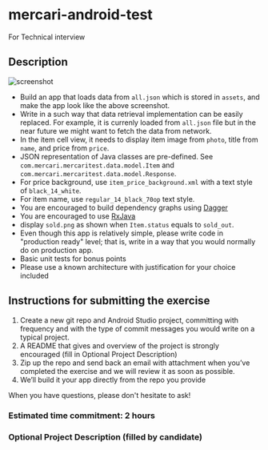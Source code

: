 # mercari-android-test
For Technical interview 

## Description

![screenshot](https://preview.ibb.co/fst4d5/Screen_Shot_2017_05_05_at_2_56_26_PM.png)

- Build an app that loads data from `all.json` which is stored in `assets`, and make the app look like the above screenshot.
- Write in a such way that data retrieval implementation can be easily replaced. For example, it is currenly loaded from `all.json` file but in the near future we might want to fetch the data from network.
- In the item cell view, it needs to display item image from `photo`, title from `name`, and price from `price`.
- JSON representation of Java classes are pre-defined. See `com.mercari.mercaritest.data.model.Item` and `com.mercari.mercaritest.data.model.Response`.
- For price background, use `item_price_background.xml` with a text style of `black_14_white`.
- For item name, use `regular_14_black_70op` text style.
- You are encouraged to build dependency graphs using [Dagger](https://google.github.io/dagger/)
- You are encouraged to use [RxJava](https://github.com/ReactiveX/RxJava)
- display `sold.png` as shown when `Item.status` equals to `sold_out`.
- Even though this app is relatively simple, please write code in "production ready" level; that is, write in a way that you would normally do on production app.
- Basic unit tests for bonus points
- Please use a known architecture with justification for your choice included

## Instructions for submitting the exercise
1. Create a new git repo and Android Studio project, committing with frequency and with the type of commit messages you would write on a typical project.
2. A README that gives and overview of the project is strongly encouraged (fill in Optional Project Description)
3. Zip up the repo and send back an email with attachment when you’ve completed the exercise and we will review it as soon as possible.
4. We’ll build it your app directly from the repo you provide

When you have questions, please don't hesitate to ask!

### Estimated time commitment: 2 hours

### Optional Project Description (filled by candidate)
